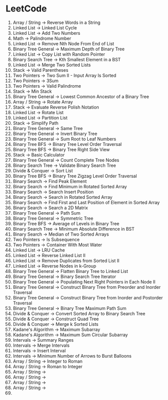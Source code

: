 # LeetCode
1) Array / String -> Reverse Words in a String
2) Linked List -> Linked List Cycle
3) Linked List -> Add Two Numbers   
4) Math -> Palindrome Number
5) Linked List -> Remove Nth Node From End of List
6) Binary Tree General -> Maximum Depth of Binary Tree
7) Linked List -> Copy List with Random Pointer
8) Binary Search Tree -> Kth Smallest Element in a BST
9) Linked List -> Merge Two Sorted Lists
10) Stack -> Valid Parentheses
11) Two Pointers -> Two Sum II - Input Array Is Sorted
12) Two Pointers -> 3Sum
13) Two Pointers -> Valid Palindrome
14) Stack -> Min Stack
15) Binary Tree General -> Lowest Common Ancestor of a Binary Tree
16) Array / String -> Rotate Array
17) Stack -> Evaluate Reverse Polish Notation
18) Linked List -> Rotate List
19) Linked List -> Partition List
20) Stack -> Simplify Path
21) Binary Tree General -> Same Tree
22) Binary Tree General -> Invert Binary Tree
23) Binary Tree General -> Sum Root to Leaf Numbers
24) Binary Tree BFS -> Binary Tree Level Order Traversal
25) Binary Tree BFS -> Binary Tree Right Side View
26) Stack -> Basic Calculator
27) Binary Tree General -> Count Complete Tree Nodes
28) Binary Search Tree -> Validate Binary Search Tree
29) Divide & Conquer -> Sort List
30) Binary Tree BFS -> Binary Tree Zigzag Level Order Traversal
31) Binary Search -> Find Peak Element
32) Binary Search -> Find Minimum in Rotated Sorted Array
33) Binary Search -> Search Insert Position
34) Binary Search -> Search in Rotated Sorted Array
35) Binary Search -> Find First and Last Position of Element in Sorted Array
36) Binary Search -> Search a 2D Matrix
37) Binary Tree General -> Path Sum
38) Binary Tree General -> Symmetric Tree
39) Binary Tree BFS -> Average of Levels in Binary Tree
40) Binary Search Tree -> Minimum Absolute Difference in BST
41) Binary Search -> Median of Two Sorted Arrays
42) Two Pointers -> Is Subsequence
43) Two Pointers -> Container With Most Water
44) Linked List -> LRU Cache
45) Linked List -> Reverse Linked List II
46) Linked List -> Remove Duplicates from Sorted List II
47) Linked List -> Reverse Nodes in k-Group
48) Binary Tree General -> Flatten Binary Tree to Linked List
49) Binary Tree General -> Binary Search Tree Iterator
50) Binary Tree General -> Populating Next Right Pointers in Each Node II
51) Binary Tree General -> Construct Binary Tree from Preorder and Inorder Traversal
52) Binary Tree General -> Construct Binary Tree from Inorder and Postorder Traversal
53) Binary Tree General -> Binary Tree Maximum Path Sum
54) Divide & Conquer -> Convert Sorted Array to Binary Search Tree
55) Divide & Conquer -> Construct Quad Tree
56) Divide & Conquer -> Merge k Sorted Lists
57) Kadane's Algorithm -> Maximum Subarray
58) Kadane's Algorithm -> Maximum Sum Circular Subarray
59) Intervals -> Summary Ranges
60) Intervals -> Merge Intervals
61) Intervals -> Insert Interval
62) Intervals -> Minimum Number of Arrows to Burst Balloons
63) Array / String -> Integer to Roman
64) Array / String -> Roman to Integer
65) Array / String ->
66) Array / String ->
67) Array / String ->
68) Array / String ->
69) 
